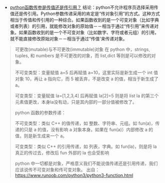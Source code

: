  - [python函数传参是传值还是传引用？](https://www.cnblogs.com/loleina/p/5276918.html)
结论：python不允许程序员选择采用传值还是传引用。Python参数传递采用的肯定是“传对象引用”的方式。这种方式相当于传值和传引用的一种综合。如果函数收到的是一个可变对象（比如字典或者列表）的引用，就能修改对象的原始值－－相当于通过“传引用”来传递对象。如果函数收到的是一个不可变对象（比如数字、字符或者元组）的引用，就不能直接修改原始对象－－相当于通过“传值'来传递对象。

> 可更改(mutable)与不可更改(immutable)对象
> 在 python 中，strings, tuples, 和 numbers 是不可更改的对象，而 list,dict 等则是可以修改的对象。
> 
> 不可变类型：变量赋值 a=5 后再赋值 a=10，这里实际是新生成一个 int 值对象 10，再让 a 指向它，而 5 被丢弃，不是改变 a 的值，相当于新生成了 a。
> 
> 可变类型：变量赋值 la=[1,2,3,4] 后再赋值 la[2]=5 则是将 list la 的第三个元素值更改，本身la没有动，只是其内部的一部分值被修改了。
> 
> python 函数的参数传递：
> 
> 不可变类型：类似 C++ 的值传递，如 整数、字符串、元组。如 fun(a)，传递的只是 a 的值，没有影响 a 对象本身。如果在 fun(a)）内部修改 a 的值，则是新生成来一个 a。
> 
> 可变类型：类似 C++ 的引用传递，如 列表，字典。如 fun(la)，则是将 la 真正的传过去，修改后 fun 外部的 la 也会受影响
> 
> python 中一切都是对象，严格意义我们不能说值传递还是引用传递，我们应该说传不可变对象和传可变对象。
>  出自： https://www.runoob.com/python3/python3-function.html
